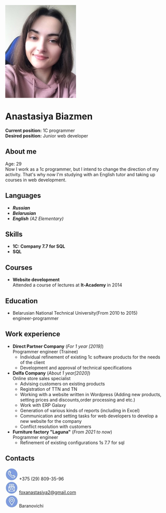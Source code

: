 ![It`s my photo](Images/MyPhoto.jpg)
# Anastasiya Biazmen  
**Current position:** 1C programmer     
**Desired position:** Junior web developer    
## About me  
Age: 29  
Now I work as a 1c programmer, but I intend to change the direction of my activity. That's why now I'm studying with an English tutor and taking up courses in web development.  
## Languages  
- ***Russian***  
- ***Belarusian***
- ***English*** _(A2 Elementary)_  
## Skills  
- **1C: Company 7.7 for SQL**
- **SQL**  
## Courses  
- **Website development**  
Attended a course of lectures at **It-Academy** in 2014
## Education 
- Belarusian National Technical University(From 2010 to 2015)  
engineer-programmer
## Work experience
- **Direct Partner Company** (_For 1 year [2019]_)  
Programmer engineer (Trainee)  
   - Individual refinement of existing 1c software products for the needs of the client  
   - Development and approval of technical specifications  
- **Delfa Company** (_About 1 year[2020]_)   
Online store sales specialist
   - Advising customers on existing products   
   - Registration of TTN and TN 
   - Working with a website written in Wordpress (Adding new products, setting prices and discounts,order processing and etc.)
   - Work with ERP Galaxy
   - Generation of various kinds of reports (including in Excel)
   - Communication and setting tasks for web developers to develop a new website for the company
   - Conflict resolution with customers
- **Furniture factory "Laguna"** (_From 2021 to now_)  
Programmer engineer  
   - Refinement of existing configurations 1s 7.7 for sql  
## Contacts
   ![mobile image](Images/mob.jpg) +375 (29) 809-35-96  
   ![e-mail image](Images/mail.jpg) foxanastasiya2@gmail.com  
   ![location image](Images/loc.jpg) Baranovichi  